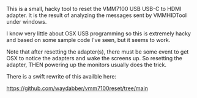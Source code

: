 This is a small, hacky tool to reset the VMM7100 USB USB-C to HDMI 
adapter.  It is the result of analyzing the messages sent by VMMHIDTool 
under windows.

I know very little about OSX USB programming so this is extremely hacky 
and based on some sample code I've seen, but it seems to work. 

Note that after resetting the adapter(s), there must be some event to get 
OSX to notice the adapters and wake  the screens up.  So resetting the 
adapter, THEN powering up the monitors usually does the trick.   

There is a swift rewrite of this availble here:

https://github.com/waydabber/vmm7100reset/tree/main
